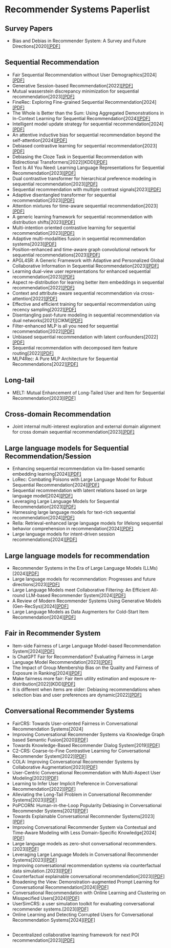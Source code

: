 # Recommender Systems Paperlist

## Survey Papers
* Bias and Debias in Recommender System: A Survey and Future Directions[2020][[PDF]](https://dl.acm.org/doi/pdf/10.1145/3564284)
## Sequential Recommendation
* Fair Sequential Recommendation without User Demographics[2024][[PDF]](https://dl.acm.org/doi/pdf/10.1145/3626772.3657703) 
* Generative Session-based Recommendation[2022][[PDF]](https://dl.acm.org/doi/pdf/10.1145/3485447.3512095)
* Mutual wasserstein discrepancy minimization for sequential recommendation[2023][[PDF]](https://dl.acm.org/doi/pdf/10.1145/3543507.3583529)
* FineRec: Exploring Fine-grained Sequential Recommendation[2024][[PDF]](https://dl.acm.org/doi/pdf/10.1145/3626772.3657761)
* The Whole is Better than the Sum: Using Aggregated Demonstrations in In-Context Learning for Sequential Recommendation[2024][[PDF]](https://arxiv.org/pdf/2403.10135)
* Intelligent model update strategy for sequential recommendation[2024][[PDF]](https://dl.acm.org/doi/pdf/10.1145/3589334.3645316)
* An attentive inductive bias for sequential recommendation beyond the self-attention[2024][[PDF]](https://ojs.aaai.org/index.php/AAAI/article/view/28747/29438)
* Debiased contrastive learning for sequential recommendation[2023][[PDF]](https://dl.acm.org/doi/pdf/10.1145/3543507.3583361)
* Debiasing the Cloze Task in Sequential Recommendation with Bidirectional Transformers[2022][KDD][[PDF]](https://dl.acm.org/doi/pdf/10.1145/3534678.3539430)
* Text Is All You Need: Learning Language Representations for Sequential Recommendation[2023][[PDF]](https://dl.acm.org/doi/pdf/10.1145/3580305.3599519)
* Dual contrastive transformer for hierarchical preference modeling in sequential recommendation[2023][[PDF]](https://dl.acm.org/doi/pdf/10.1145/3539618.3591672)
* Sequential recommendation with multiple contrast signals[2023][[PDF]](https://dl.acm.org/doi/pdf/10.1145/3522673)
* Adaptive disentangled transformer for sequential recommendation[2023][[PDF]](https://dl.acm.org/doi/pdf/10.1145/3580305.3599253)
* Attention mixtures for time-aware sequential recommendation[2023][[PDF]](https://dl.acm.org/doi/pdf/10.1145/3539618.3591951)
* A generic learning framework for sequential recommendation with distribution shifts[2023][[PDF]](https://dl.acm.org/doi/pdf/10.1145/3539618.3591624)
* Multi-intention oriented contrastive learning for sequential recommendation[2023][[PDF]](https://dl.acm.org/doi/pdf/10.1145/3539597.3570411)
* Adaptive multi-modalities fusion in sequential recommendation systems[2023][[PDF]](https://dl.acm.org/doi/pdf/10.1145/3583780.3614775)
* Position-enhanced and time-aware graph convolutional network for sequential recommendations[2023][[PDF]](https://dl.acm.org/doi/pdf/10.1145/3511700)
* APGL4SR: A Generic Framework with Adaptive and Personalized Global Collaborative Information in Sequential Recommendation[2023][[PDF]](https://dl.acm.org/doi/pdf/10.1145/3583780.3614781)
* Learning dual-view user representations for enhanced sequential recommendation[2023][[PDF]](https://dl.acm.org/doi/pdf/10.1145/3572028)
* Aspect re-distribution for learning better item embeddings in sequential recommendation[2022][[PDF]](https://dl.acm.org/doi/pdf/10.1145/3523227.3546764)
* Context and attribute-aware sequential recommendation via cross-attention[2022][[PDF]](https://dl.acm.org/doi/pdf/10.1145/3523227.3546777)
* Effective and efficient training for sequential recommendation using recency sampling[2022][[PDF]](https://dl.acm.org/doi/pdf/10.1145/3523227.3546785)
* Disentangling past-future modeling in sequential recommendation via dual networks[2021][CIKM][[PDF]](https://dl.acm.org/doi/pdf/10.1145/3511808.3557289)
* Filter-enhanced MLP is all you need for sequential recommendation[2022][[PDF]](https://dl.acm.org/doi/pdf/10.1145/3488560.3498375)
* Unbiased sequential recommendation with latent confounders[2022][[PDF]](https://dl.acm.org/doi/pdf/10.1145/3485447.3512092)
* Sequential recommendation with decomposed item feature routing[2022][[PDF]](https://dl.acm.org/doi/pdf/10.1145/3485447.3512101)
* MLP4Rec: A Pure MLP Architecture for Sequential Recommendations[2022][[PDF]](https://arxiv.org/pdf/2204.11510)
## Long-tail
* MELT: Mutual Enhancement of Long-Tailed User and Item for Sequential Recommendation[2023][[PDF]](https://dl.acm.org/doi/pdf/10.1145/3539618.3591725)
## Cross-domain Recommendation
* Joint internal multi-interest exploration and external domain alignment for cross domain sequential recommendation[2023][[PDF]](https://dl.acm.org/doi/pdf/10.1145/3543507.3583366)
  
## Large language models for Sequential Recommendation/Session
* Enhancing sequential recommendation via llm-based semantic embedding learning[2024][[PDF]](https://dl.acm.org/doi/pdf/10.1145/3589335.3648307)
* LoRec: Combating Poisons with Large Language Model for Robust Sequential Recommendation[2024][[PDF]](https://dl.acm.org/doi/pdf/10.1145/3626772.3657684)
* Sequential recommendation with latent relations based on large language model[2024][[PDF]](https://dl.acm.org/doi/pdf/10.1145/3626772.3657762)
* Leveraging Large Language Models for Sequential Recommendation[2023][[PDF]](https://dl.acm.org/doi/pdf/10.1145/3604915.3610639)
* Harnessing large language models for text-rich sequential recommendation[2024][[PDF]](https://dl.acm.org/doi/pdf/10.1145/3589334.3645358)
* Rella: Retrieval-enhanced large language models for lifelong sequential behavior comprehension in recommendation[2024][[PDF]](https://dl.acm.org/doi/pdf/10.1145/3589334.3645467)
* Large language models for intent-driven session recommendations[2024][[PDF]](https://dl.acm.org/doi/pdf/10.1145/3626772.3657688)
## Large language models for recommendation
* Recommender Systems in the Era of Large Language Models (LLMs)[2024][[PDF]](https://arxiv.org/pdf/2307.02046)
* Large language models for recommendation: Progresses and future directions[2023][[PDF]](https://dl.acm.org/doi/pdf/10.1145/3624918.3629550)
* Large Language Models meet Collaborative Filtering: An Efficient All-round LLM-based Recommender System[2024][[PDF]](https://dl.acm.org/doi/pdf/10.1145/3637528.3671931)
* A Review of Modern Recommender Systems Using Generative Models (Gen-RecSys)[2024][[PDF]](https://dl.acm.org/doi/pdf/10.1145/3637528.3671474)
* Large Language Models as Data Augmenters for Cold-Start Item Recommendation[2024][[PDF]](https://dl.acm.org/doi/pdf/10.1145/3589335.3651532)
  
## Fair in Recommender System
* Item-side Fairness of Large Language Model-based Recommendation System[2024][[PDF]](https://dl.acm.org/doi/pdf/10.1145/3589334.3648158)
* Is ChatGPT Fair for Recommendation? Evaluating Fairness in Large Language Model Recommendation[2023][[PDF]](https://dl.acm.org/doi/pdf/10.1145/3604915.3608860)
* The Impact of Group Membership Bias on the Quality and Fairness of Exposure in Ranking[2024][[PDF]](https://dl.acm.org/doi/pdf/10.1145/3626772.3657752)
* Make fairness more fair: Fair item utility estimation and exposure re-distribution[2022][KDD][[PDF]](https://dl.acm.org/doi/pdf/10.1145/3534678.3539354)
* It is different when items are older: Debiasing recommendations when selection bias and user preferences are dynamic[2022][[PDF]](https://dl.acm.org/doi/pdf/10.1145/3488560.3498375)
## Conversational Recommender Systems
* FairCRS: Towards User-oriented Fairness in Conversational Recommendation Systems[2024]
* Improving Conversational Recommender Systems via Knowledge Graph based Semantic Fusion[2020][[PDF]](https://dl.acm.org/doi/pdf/10.1145/3394486.3403143)
* Towards Knowledge-Based Recommender Dialog System[2019][[PDF]](https://arxiv.org/pdf/1908.05391)
* C2-CRS: Coarse-to-Fine Contrastive Learning for Conversational Recommender System[2022][[PDF]](https://dl.acm.org/doi/pdf/10.1145/3488560.3498514)
* COLA: Improving Conversational Recommender Systems by Collaborative Augmentation[2023][[PDF]](https://ojs.aaai.org/index.php/AAAI/article/download/25567/25339)
* User-Centric Conversational Recommendation with Multi-Aspect User Modeling[2022][[PDF]](https://dl.acm.org/doi/pdf/10.1145/3477495.3532074)
* Learning to Infer User Implicit Preference in Conversational Recommendation[2022][[PDF]](https://dl.acm.org/doi/pdf/10.1145/3477495.3531844)
* Alleviating the Long-Tail Problem in Conversational Recommender Systems[2023][[PDF]](https://dl.acm.org/doi/pdf/10.1145/3604915.3608812)
* PoPCORN: Human-in-the-Loop Popularity Debiasing in Conversational Recommender Systems[2021][[PDF]](https://dl.acm.org/doi/pdf/10.1145/3459637.3482461)
* Towards Explainable Conversational Recommender Systems[2023][[PDF]](https://dl.acm.org/doi/pdf/10.1145/3539618.3591884)
* Improving Conversational Recommender System via Contextual and Time-Aware Modeling with Less Domain-Specific Knowledge[2024][[PDF]](https://arxiv.org/pdf/2209.11386)
* Large language models as zero-shot conversational recommenders.[2023][[PDF]](https://dl.acm.org/doi/pdf/10.1145/3583780.3614949)
* Leveraging Large Language Models in Conversational Recommender Systems[2023][[PDF]](https://arxiv.org/pdf/2305.07961)
* Improving conversational recommendation systems via counterfactual data simulation.[2023][[PDF]](https://dl.acm.org/doi/pdf/10.1145/3580305.3599387)
* Counterfactual explainable conversational recommendation[2023][[PDF]](https://ieeexplore.ieee.org/stamp/stamp.jsp?tp=&arnumber=10273224)
* Broadening the View: Demonstration-augmented Prompt Learning for Conversational Recommendation[2024][[PDF]](https://dl.acm.org/doi/pdf/10.1145/3626772.3657755)
* Conversational Recommendation with Online Learning and Clustering on Misspecified Users[2024][[PDF]](https://ieeexplore.ieee.org/stamp/stamp.jsp?tp=&arnumber=10586787)
* UserSimCRS: a user simulation toolkit for evaluating conversational recommender systems.[2023][[PDF]](https://dl.acm.org/doi/pdf/10.1145/3539597.3573029)
* Online Learning and Detecting Corrupted Users for Conversational Recommendation Systems[2024][[PDF]](https://ieeexplore.ieee.org/iel8/69/4358933/10643701.pdf)
## #
* Decentralized collaborative learning framework for next POI recommendation[2023][[PDF]](https://dl.acm.org/doi/pdf/10.1145/3555374)
